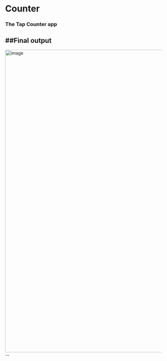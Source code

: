 # Counter
### The Tap Counter app 
##Final output
--
<img width="1917" height="971" alt="image" src="https://github.com/user-attachments/assets/fe7fc6d2-f158-4257-9674-860f3d42d461" />
--
